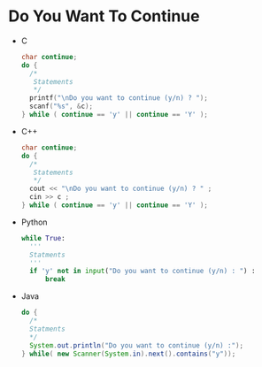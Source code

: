 # Do You Want To Continue
+ C
  ```c
  char continue;
  do {
    /*
     Statements
     */
    printf("\nDo you want to continue (y/n) ? ");
    scanf("%s", &c);
  } while ( continue == 'y' || continue == 'Y' );
  ```
+ C++
  ```cpp
  char continue;
  do {
    /*
     Statements
     */
    cout << "\nDo you want to continue (y/n) ? " ;
    cin >> c ;
  } while ( continue == 'y' || continue == 'Y' );
  ```
+ Python
  ```python
  while True:
  	'''
  	Statments
  	'''
  	if 'y' not in input("Do you want to continue (y/n) : ") :
  		break
  ```
+ Java
  ```java
  do {
    /*
    Statments
    */
    System.out.println("Do you want to continue (y/n) :");
  } while( new Scanner(System.in).next().contains("y"));
  ```
